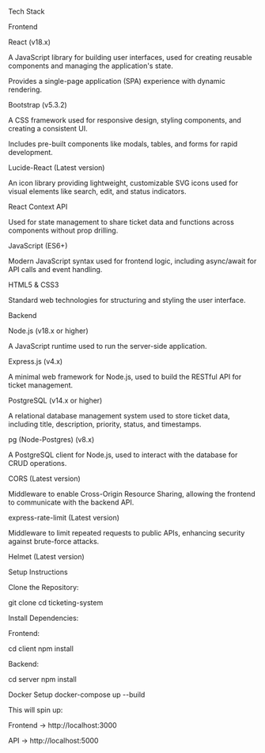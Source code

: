 Tech Stack

Frontend





React (v18.x)





A JavaScript library for building user interfaces, used for creating reusable components and managing the application's state.



Provides a single-page application (SPA) experience with dynamic rendering.



Bootstrap (v5.3.2)





A CSS framework used for responsive design, styling components, and creating a consistent UI.



Includes pre-built components like modals, tables, and forms for rapid development.



Lucide-React (Latest version)





An icon library providing lightweight, customizable SVG icons used for visual elements like search, edit, and status indicators.



React Context API





Used for state management to share ticket data and functions across components without prop drilling.



JavaScript (ES6+)





Modern JavaScript syntax used for frontend logic, including async/await for API calls and event handling.



HTML5 & CSS3





Standard web technologies for structuring and styling the user interface.

Backend





Node.js (v18.x or higher)





A JavaScript runtime used to run the server-side application.



Express.js (v4.x)





A minimal web framework for Node.js, used to build the RESTful API for ticket management.



PostgreSQL (v14.x or higher)





A relational database management system used to store ticket data, including title, description, priority, status, and timestamps.



pg (Node-Postgres) (v8.x)





A PostgreSQL client for Node.js, used to interact with the database for CRUD operations.



CORS (Latest version)





Middleware to enable Cross-Origin Resource Sharing, allowing the frontend to communicate with the backend API.



express-rate-limit (Latest version)





Middleware to limit repeated requests to public APIs, enhancing security against brute-force attacks.



Helmet (Latest version)





Setup Instructions





Clone the Repository:

git clone <repository-url>
cd ticketing-system



Install Dependencies:


Frontend:

cd client
npm install



Backend:

cd server
npm install

Docker Setup
docker-compose up --build


This will spin up:

Frontend → http://localhost:3000

API → http://localhost:5000